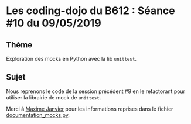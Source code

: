 # Les coding-dojo du B612 : Séance #10 du 09/05/2019

## Thème

Exploration des mocks en Python avec la lib `unittest`. 

## Sujet

Nous reprenons le code de la session précédent [#9](https://github.com/xnopre/b612-dojo/tree/2019-04-25-python-mock)
en le refactorant pour utiliser la librairie de mock de `unittest`.

Merci à [Maxime Janvier](https://gist.github.com/mjanv) pour les informations
reprises dans le fichier [documentation_mocks.py](./documentation_mocks.py).

